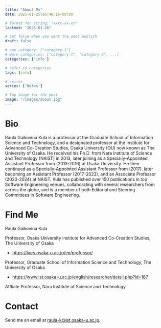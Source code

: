 ```yaml
---
title: "About Me"
date: 2025-01-25T16:46:16+08:00

# format for string: "xxxx-xx-xx"
lastmod: "2025-01-26"

# set false when you want the post publish
draft: false

# one category: ["category-1"] 
# more categories: ["category-1", "category-2", ...]
categories: ['info']

# refer to categories
tags: [info]

# seires
series: ['Notes']

# Top image for the post
image: "/images/about.jpg"
---
```

<!--more-->
# Bio
Raula Gaikovina Kula is a professor at the Graduate School of Information Science and Technology, and a designated professor at the Institute for Advanced Co-Creation Studies, Osaka University (OU) now known as The University of Osaka. He received his Ph.D. from Nara Institute of Science and Technology (NAIST) in 2013, later joining as a Specially-Appointed Assistant Professor from (2013-2016) at Osaka University. He then continued as a Specially-Appointed Assistant Professor from (2017), later becoming an Assistant Professor (2017-2023), and an Associate Professor (2023-2024) at NAIST. Kula has published over 150 publications in top Software Engineering venues, collaborating with several researchers from across the globe, and is a member of both Editorial and Steering Committees in Software Engineering.

# Find Me
Raula Gaikovina Kula

Professor, Osaka University Institute for Advanced Co-Creation Studies, The University of Osaka
- https://iacs.osaka-u.ac.jp/en/professor/

Professor, Graduate School of Information Science and Technology, The University of Osaka
- https://www.ist.osaka-u.ac.jp/english/researcher/detail.php?id=187

Affliate Professor, Nara Institute of Science and Technology

# Contact
Send me an email at raula-k@ist.osaka-u.ac.jp.
